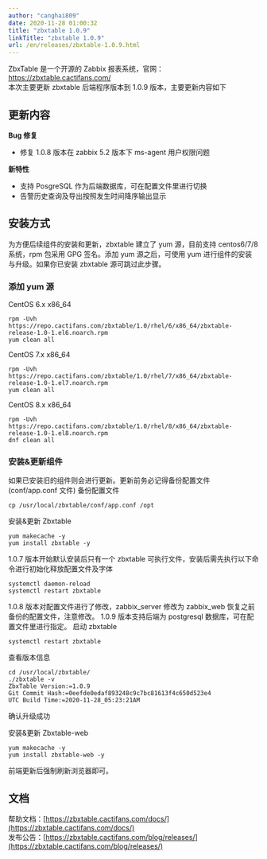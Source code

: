 ```yaml
---
author: "canghai809"
date: 2020-11-28 01:00:32
title: "zbxtable 1.0.9"
linkTitle: "zbxtable 1.0.9"
url: /en/releases/zbxtable-1.0.9.html
---
```


ZbxTable 是一个开源的 Zabbix 报表系统，官网：https://zbxtable.cactifans.com/  
本次主要更新 zbxtable 后端程序版本到 1.0.9 版本，主要更新内容如下

## 更新内容

**Bug 修复**

- 修复 1.0.8 版本在 zabbix 5.2 版本下 ms-agent 用户权限问题

**新特性**

- 支持 PosgreSQL 作为后端数据库，可在配置文件里进行切换
- 告警历史查询及导出按照发生时间降序输出显示

## 安装方式

为方便后续组件的安装和更新，zbxtable 建立了 yum 源，目前支持 centos6/7/8 系统，rpm 包采用 GPG 签名。添加 yum 源之后，可使用 yum 进行组件的安装与升级。如果你已安装 zbxtable 源可跳过此步骤。

### 添加 yum 源

CentOS 6.x x86_64

```
rpm -Uvh https://repo.cactifans.com/zbxtable/1.0/rhel/6/x86_64/zbxtable-release-1.0-1.el6.noarch.rpm
yum clean all
```

CentOS 7.x x86_64

```
rpm -Uvh https://repo.cactifans.com/zbxtable/1.0/rhel/7/x86_64/zbxtable-release-1.0-1.el7.noarch.rpm
yum clean all
```

CentOS 8.x x86_64

```
rpm -Uvh https://repo.cactifans.com/zbxtable/1.0/rhel/8/x86_64/zbxtable-release-1.0-1.el8.noarch.rpm
dnf clean all
```

### 安装&更新组件

如果已安装旧的组件则会进行更新。更新前务必记得备份配置文件(conf/app.conf 文件)
备份配置文件

```
cp /usr/local/zbxtable/conf/app.conf /opt
```

安装&更新 Zbxtable

```
yum makecache -y
yum install zbxtable -y
```

1.0.7 版本开始默认安装后只有一个 zbxtable 可执行文件，安装后需先执行以下命令进行初始化释放配置文件及字体

```
systemctl daemon-reload
systemctl restart zbxtable
```

1.0.8 版本对配置文件进行了修改，zabbix_server 修改为 zabbix_web
恢复之前备份的配置文件，注意修改。
1.0.9 版本支持后端为 postgresql 数据库，可在配置文件里进行指定。
启动 zbxtable

```
systemctl restart zbxtable
```

查看版本信息

```
cd /usr/local/zbxtable/
./zbxtable -v
ZbxTable Version:=1.0.9
Git Commit Hash:=0eefde0edaf893248c9c7bc81613f4c650d523e4
UTC Build Time:=2020-11-28_05:23:21AM
```

确认升级成功

安装&更新 Zbxtable-web

```
yum makecache -y
yum install zbxtable-web -y
```

前端更新后强制刷新浏览器即可。

## 文档

帮助文档：[https://zbxtable.cactifans.com/docs/](https://zbxtable.cactifans.com/docs/)  
发布公告：[https://zbxtable.cactifans.com/blog/releases/](https://zbxtable.cactifans.com/blog/releases/)
